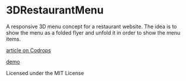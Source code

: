 
3DRestaurantMenu
=========

A responsive 3D menu concept for a restaurant website. The idea is to show the menu as a folded flyer and unfold it in order to show the menu items.

[article on Codrops](http://tympanus.net/codrops/2012/09/25/3d-restaurant-menu-concept/)

[demo](http://tympanus.net/Tutorials/3DRestaurantMenu/)

Licensed under the MIT License